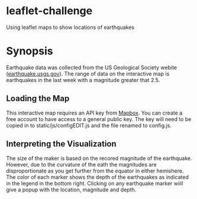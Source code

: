 # leaflet-challenge
Using leaflet maps to show locations of earthquakes

# Synopsis

Earthquake data was collected from the US Geological Society webite (<a href="https://earthquake.usgs.gov/earthquakes/" target="_blank">earthquake.usgs.gov</a>). The range of data on the interactive map is earthquakes in the last week with a magnitude greater that 2.5.

## Loading the Map

This interactive map requires an API key from <a href="https://www.mapbox.com/" target="_blank">Mapbox</a>. You can create a free account to have access to a general public key. The key will need to be copied in to static/js/configEDIT.js and the file renamed to config.js.

## Interpreting the Visualization

The size of the maker is based on the recored magnitude of the earthquake. However, due to the curvature of the eath the magnitudes are disproportionate as you get further from the equator in either hemishere. The color of each marker shows the depth of the earthquakes as indicated in the legend in the bottom right. Clicking on any earthquake marker wiill give a popup with the location, magnitude and depth.

#